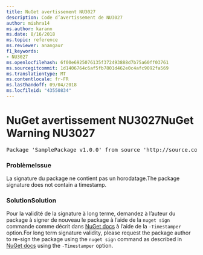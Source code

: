 ```yaml
---
title: NuGet avertissement NU3027
description: Code d’avertissement de NU3027
author: mishra14
ms.author: karann
ms.date: 8/16/2018
ms.topic: reference
ms.reviewer: anangaur
f1_keywords:
- NU3027
ms.openlocfilehash: 6f00e6925076135f372493888d7b75a60ff03761
ms.sourcegitcommit: 1d1406764c6af5fb7801d462e0c4afc9092fa569
ms.translationtype: MT
ms.contentlocale: fr-FR
ms.lasthandoff: 09/04/2018
ms.locfileid: "43550834"
---
```

# <a name="nuget-warning-nu3027"></a><span data-ttu-id="8b36f-103">NuGet avertissement NU3027</span><span class="sxs-lookup"><span data-stu-id="8b36f-103">NuGet Warning NU3027</span></span>

<pre>Package 'SamplePackage v1.0.0' from source 'http://source.com/index.json': The signature should be timestamped to enable long-term signature validity after the certificate has expired.</pre>

### <a name="issue"></a><span data-ttu-id="8b36f-104">Problème</span><span class="sxs-lookup"><span data-stu-id="8b36f-104">Issue</span></span>

<span data-ttu-id="8b36f-105">La signature du package ne contient pas un horodatage.</span><span class="sxs-lookup"><span data-stu-id="8b36f-105">The package signature does not contain a timestamp.</span></span>


### <a name="solution"></a><span data-ttu-id="8b36f-106">Solution</span><span class="sxs-lookup"><span data-stu-id="8b36f-106">Solution</span></span>

<span data-ttu-id="8b36f-107">Pour la validité de la signature à long terme, demandez à l’auteur du package à signer de nouveau le package à l’aide de la `nuget sign` commande comme décrit dans [NuGet docs](https://docs.microsoft.com/en-us/nuget/create-packages/sign-a-package) à l’aide de la `-Timestamper` option.</span><span class="sxs-lookup"><span data-stu-id="8b36f-107">For long term signature validity, please request the package author to re-sign the package using the `nuget sign` command as described in [NuGet docs](https://docs.microsoft.com/en-us/nuget/create-packages/sign-a-package) using the `-Timestamper` option.</span></span>


